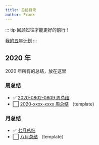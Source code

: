 ```yaml
---
title: 总结目录
author: Frank
---
```



::: tip
回顾过往才能更好的前行！

[我的五年计划](../plan/five-year-plan)
:::


## 2020 年

2020 年所有的总结，放在这里


### 周总结

- :white_check_mark: [2020-0802-0809 周总结](2020/weekly/0803-0809-weekly-review)
- :white_large_square: [2020-xxxx-xxxx 周总结](2020/weekly/xxxx-xxxx-weekly-review) （template）


### 月总结

- :white_check_mark: [七月总结](2020/monthly/2020-07-monthly-review)
- :white_large_square: [八月总结](2020/monthly/2020-xx-monthly-review) （template）

